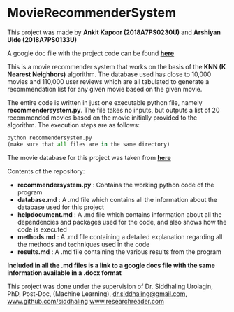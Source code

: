 # MovieRecommenderSystem

This project was made by **Ankit Kapoor (2018A7PS0230U)** and **Arshiyan Ulde (2018A7PS0133U)**

A google doc file with the project code can be found **[here](https://docs.google.com/document/d/1z1q6Oh120H23QrNxgsySyrqLpOPkwLUC/edit?usp=sharing&ouid=117806499075101418555&rtpof=true&sd=true)**

This is a movie recommender system that works on the basis of the **KNN (K Nearest Neighbors)** algorithm. The database used has close to 10,000 movies and 110,000 user reviews which are all tabulated to generate a recommendation list for any given movie based on the given movie.

The entire code is written in just one executable python file, namely **recommendersystem.py**. The file takes no inputs, but outputs a list of 20 recommended movies based on the movie initially provided to the algorithm. The execution steps are as follows:

~~~python
python recommendersystem.py
(make sure that all files are in the same directory)
~~~

The movie database for this project was taken from **[here](https://github.com/Praful2000/YoutubeLectures/tree/master/Movie%20KNN)**

Contents of the repository:

* **recommendersystem.py** : Contains the working python code of the program
* **database.md** : A .md file which contains all the information about the database used for this project
* **helpdocument.md** : A .md file which contains information about all the dependencies and packages used for the code, and also shows how the code is executed
* **methods.md** : A .md file containing a detailed explanation regarding all the methods and techniques used in the code
* **results.md** : A .md file containing the various results from the program

**Included in all the .md files is a link to a google docs file with the same information available in a .docx format**

This project was done under the supervision of
Dr. Siddhaling Urolagin,
PhD, Post-Doc, (Machine Learning),
dr.siddhaling@gmail.com,
www.github.com/siddhaling
www.researchreader.com

